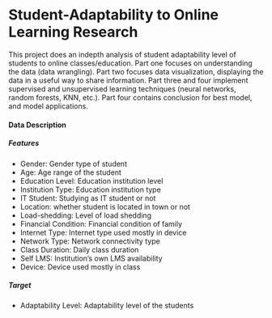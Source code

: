 # Student-Adaptability to Online Learning Research

 This project does an indepth analysis of student adaptability level of students to online classes/education.  Part one focuses on understanding the data (data wrangling).  Part two focuses data visualization, displaying the data in a useful way to share information.  Part three and four implement supervised and unsupervised learning techniques (neural networks, random forests, KNN, etc.). Part four contains conclusion for best model, and model applications.

#### Data Description
##### Features
* Gender: Gender type of student
* Age: Age range of the student
* Education Level: Education institution level
* Institution Type: Education institution type
* IT Student: Studying as IT student or not
* Location: whether student is located in town or not
* Load-shedding: Level of load shedding
* Financial Condition: Financial condition of family
* Internet Type: Internet type used mostly in device
* Network Type: Network connectivity type
* Class Duration: Daily class duration
* Self LMS: Institution’s own LMS availability
* Device: Device used mostly in class

##### Target
* Adaptability Level: Adaptability level of the students
